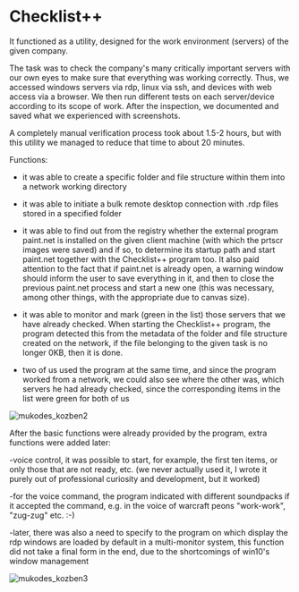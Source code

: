 # Checklist++

It functioned as a utility, designed for the work environment (servers) of the given company.

The task was to check the company's many critically important servers with our own eyes to make sure that everything was working correctly. Thus, we accessed windows servers via rdp, linux via ssh, and devices with web access via a browser. We then run different tests on each server/device according to its scope of work. After the inspection, we documented and saved what we experienced with screenshots.

A completely manual verification process took about 1.5-2 hours, but with this utility we managed to reduce that time to about 20 minutes.

Functions:

- it was able to create a specific folder and file structure within them into a network working directory

- it was able to initiate a bulk remote desktop connection with .rdp files stored in a specified folder

- it was able to find out from the registry whether the external program paint.net is installed on the given client machine (with which the prtscr images were saved) and if so, to determine its startup path and start paint.net together with the Checklist++ program too. It also paid attention to the fact that if paint.net is already open, a warning window should inform the user to save everything in it, and then to close the previous paint.net process and start a new one (this was necessary, among other things, with the appropriate due to canvas size).

- it was able to monitor and mark (green in the list) those servers that we have already checked. When starting the Checklist++ program, the program detected this from the metadata of the folder and file structure created on the network, if the file belonging to the given task is no longer 0KB, then it is done.

- two of us used the program at the same time, and since the program worked from a network, we could also see where the other was, which servers he had already checked, since the corresponding items in the list were green for both of us

![mukodes_kozben2](https://user-images.githubusercontent.com/17532282/194511522-eeab4f5d-ef6a-4d4a-8ca5-5db36ea5acb5.png)

After the basic functions were already provided by the program, extra functions were added later:

-voice control, it was possible to start, for example, the first ten items, or only those that are not ready, etc. (we never actually used it, I wrote it purely out of professional curiosity and development, but it worked)

-for the voice command, the program indicated with different soundpacks if it accepted the command, e.g. in the voice of warcraft peons "work-work", "zug-zug" etc. :-)

-later, there was also a need to specify to the program on which display the rdp windows are loaded by default in a multi-monitor system, this function did not take a final form in the end, due to the shortcomings of win10's window management

![mukodes_kozben3](https://user-images.githubusercontent.com/17532282/194525133-0a33df0a-9058-41dd-b599-12a5d5abe95e.png)
